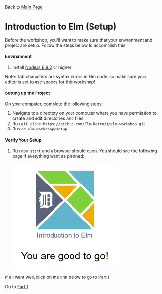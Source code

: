 Back to [Main Page](../README.md)

# Introduction to Elm (Setup)

Before the workshop, you'll want to make sure that your environment and project are setup. Follow the steps below to accomplish this. 

#### Environment
 
1. Install <a href="https://nodejs.org" target="_blank">Node.js 6.9.2</a> or higher

Note: Tab characters are syntax errors in Elm code, so make sure your editor is set to use spaces for this workshop!

#### Setting up the Project
On your computer, complete the following steps:
1. Navigate to a directory on your computer where you have permission to create and edit directories and files
2. Run `git clone https://github.com/Elm-Detroit/elm-workshop.git`
3. Run `cd elm-workshop/setup`

#### Verify Your Setup
1. Run `npm start` and a browser should open. You should see the following page if everything went as planned:

    <img src="https://github.com/Elm-Detroit/elm-workshop/blob/master/static/images/verification-success.png" width="350" alt="Verification Image" />

If all went well, click on the link below to go to Part 1

Go to [Part 1](../part1/README.md)
